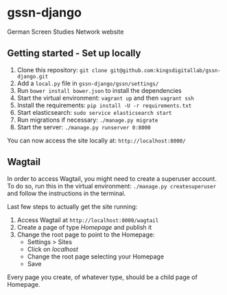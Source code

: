 # gssn-django

German Screen Studies Network website

## Getting started - Set up locally 

1. Clone this repository: `git clone git@github.com:kingsdigitallab/gssn-django.git`
2. Add a `local.py` file in `gssn-django/gssn/settings/`
3. Run `bower install bower.json` to install the dependencies
4. Start the virtual environment: `vagrant up` and then `vagrant ssh`
5. Install the requirements: `pip install -U -r requirements.txt`
6. Start elasticsearch: `sudo service elasticsearch start`
7. Run migrations if necessary: `./manage.py migrate`
8. Start the server: `./manage.py runserver 0:8000`

You can now access the site locally at: `http://localhost:8000/`

## Wagtail
In order to access Wagtail, you might need to create a superuser account.
To do so, run this in the virtual environment: `./manage.py createsuperuser` and follow the instructions in the terminal.

Last few steps to actually get the site running:

1. Access Wagtail at `http://localhost:8000/wagtail`
2. Create a page of type _Homepage_ and publish it
3. Change the root page to point to the Homepage:
	* Settings > Sites
	* Click on _localhost_
	* Change the root page selecting your Homepage
	* Save

Every page you create, of whatever type, should be a child page of Homepage.